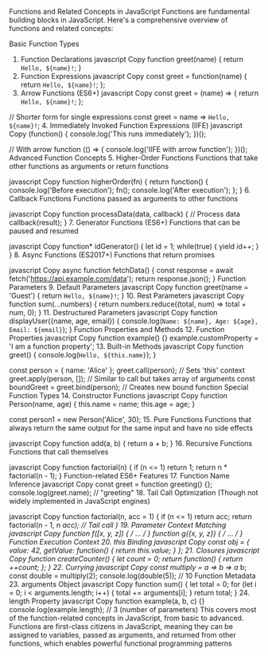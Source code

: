 Functions and Related Concepts in JavaScript
Functions are fundamental building blocks in JavaScript. Here's a comprehensive overview of functions and related concepts:

Basic Function Types

1. Function Declarations
javascript
Copy
function greet(name) {
  return `Hello, ${name}!`;
}
2. Function Expressions
javascript
Copy
const greet = function(name) {
  return `Hello, ${name}!`;
};
3. Arrow Functions (ES6+)
javascript
Copy
const greet = (name) => {
  return `Hello, ${name}!`;
};

// Shorter form for single expressions
const greet = name => `Hello, ${name}!`;
4. Immediately Invoked Function Expressions (IIFE)
javascript
Copy
(function() {
  console.log('This runs immediately');
})();

// With arrow function
(() => {
  console.log('IIFE with arrow function');
})();
Advanced Function Concepts
5. Higher-Order Functions
Functions that take other functions as arguments or return functions

javascript
Copy
function higherOrder(fn) {
  return function() {
    console.log('Before execution');
    fn();
    console.log('After execution');
  };
}
6. Callback Functions
Functions passed as arguments to other functions

javascript
Copy
function processData(data, callback) {
  // Process data
  callback(result);
}
7. Generator Functions (ES6+)
Functions that can be paused and resumed

javascript
Copy
function* idGenerator() {
  let id = 1;
  while(true) {
    yield id++;
  }
}
8. Async Functions (ES2017+)
Functions that return promises

javascript
Copy
async function fetchData() {
  const response = await fetch('<https://api.example.com/data>');
  return response.json();
}
Function Parameters
9. Default Parameters
javascript
Copy
function greet(name = 'Guest') {
  return `Hello, ${name}!`;
}
10. Rest Parameters
javascript
Copy
function sum(...numbers) {
  return numbers.reduce((total, num) => total + num, 0);
}
11. Destructured Parameters
javascript
Copy
function displayUser({name, age, email}) {
  console.log(`Name: ${name}, Age: ${age}, Email: ${email}`);
}
Function Properties and Methods
12. Function Properties
javascript
Copy
function example() {}
example.customProperty = 'I am a function property';
13. Built-in Methods
javascript
Copy
function greet() {
  console.log(`Hello, ${this.name}`);
}

const person = { name: 'Alice' };
greet.call(person);      // Sets 'this' context
greet.apply(person, []); // Similar to call but takes array of arguments
const boundGreet = greet.bind(person); // Creates new bound function
Special Function Types
14. Constructor Functions
javascript
Copy
function Person(name, age) {
  this.name = name;
  this.age = age;
}

const person1 = new Person('Alice', 30);
15. Pure Functions
Functions that always return the same output for the same input and have no side effects

javascript
Copy
function add(a, b) {
  return a + b;
}
16. Recursive Functions
Functions that call themselves

javascript
Copy
function factorial(n) {
  if (n <= 1) return 1;
  return n * factorial(n - 1);
}
Function-related ES6+ Features
17. Function Name Inference
javascript
Copy
const greet = function greeting() {};
console.log(greet.name); // "greeting"
18. Tail Call Optimization
(Though not widely implemented in JavaScript engines)

javascript
Copy
function factorial(n, acc = 1) {
  if (n <= 1) return acc;
  return factorial(n - 1, n *acc); // Tail call
}
19. Parameter Context Matching
javascript
Copy
function f([x, y, z]) { /* ... */ }
function g({x, y, z}) { /* ... */ }
Function Execution Context
20. this Binding
javascript
Copy
const obj = {
  value: 42,
  getValue: function() {
    return this.value;
  }
};
21. Closures
javascript
Copy
function createCounter() {
  let count = 0;
  return function() {
    return ++count;
  };
}
22. Currying
javascript
Copy
const multiply = a => b => a* b;
const double = multiply(2);
console.log(double(5)); // 10
Function Metadata
23. arguments Object
javascript
Copy
function sum() {
  let total = 0;
  for (let i = 0; i < arguments.length; i++) {
    total += arguments[i];
  }
  return total;
}
24. length Property
javascript
Copy
function example(a, b, c) {}
console.log(example.length); // 3 (number of parameters)
This covers most of the function-related concepts in JavaScript, from basic to advanced. Functions are first-class citizens in JavaScript, meaning they can be assigned to variables, passed as arguments, and returned from other functions, which enables powerful functional programming patterns
